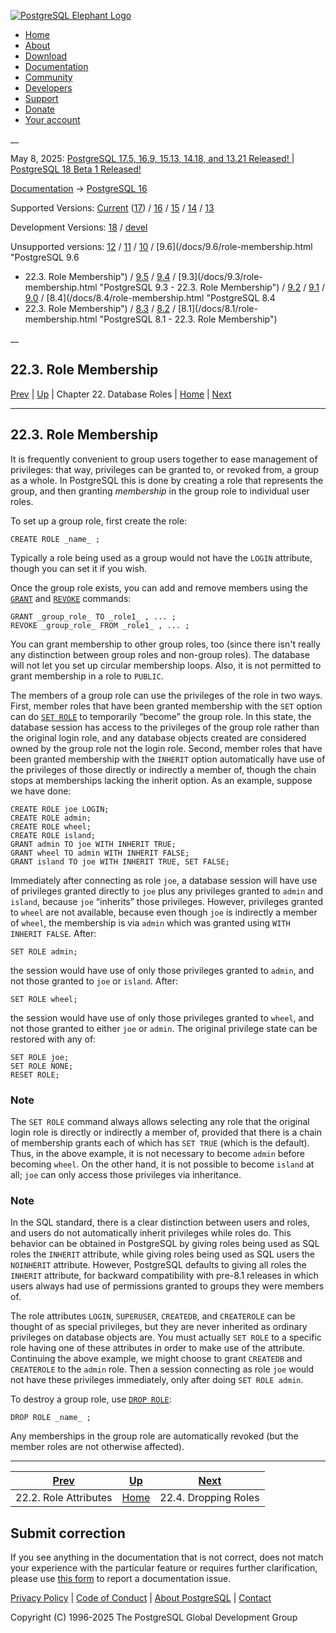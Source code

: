 [ ![PostgreSQL Elephant Logo](/media/img/about/press/elephant.png) ](/)

  * [Home](/ "Home")
  * [About](/about/ "About")
  * [Download](/download/ "Download")
  * [Documentation](/docs/ "Documentation")
  * [Community](/community/ "Community")
  * [Developers](/developer/ "Developers")
  * [Support](/support/ "Support")
  * [Donate](/about/donate/ "Donate")
  * [Your account](/account/ "Your account")

__

May 8, 2025: [ PostgreSQL 17.5, 16.9, 15.13, 14.18, and 13.21 Released! ](/about/news/postgresql-175-169-1513-1418-and-1321-released-3072/) | [ PostgreSQL 18 Beta 1 Released! ](/about/news/postgresql-18-beta-1-released-3070/)

[Documentation](/docs/ "Documentation") -> [PostgreSQL
16](/docs/16/index.html)

Supported Versions: [Current](/docs/current/role-membership.html "PostgreSQL
17 - 22.3. Role Membership") ([17](/docs/17/role-membership.html "PostgreSQL
17 - 22.3. Role Membership")) / [16](/docs/16/role-membership.html "PostgreSQL
16 - 22.3. Role Membership") / [15](/docs/15/role-membership.html "PostgreSQL
15 - 22.3. Role Membership") / [14](/docs/14/role-membership.html "PostgreSQL
14 - 22.3. Role Membership") / [13](/docs/13/role-membership.html "PostgreSQL
13 - 22.3. Role Membership")

Development Versions: [18](/docs/18/role-membership.html "PostgreSQL 18 -
22.3. Role Membership") / [devel](/docs/devel/role-membership.html "PostgreSQL
devel - 22.3. Role Membership")

Unsupported versions: [12](/docs/12/role-membership.html "PostgreSQL 12 -
22.3. Role Membership") / [11](/docs/11/role-membership.html "PostgreSQL 11 -
22.3. Role Membership") / [10](/docs/10/role-membership.html "PostgreSQL 10 -
22.3. Role Membership") / [9.6](/docs/9.6/role-membership.html "PostgreSQL 9.6
- 22.3. Role Membership") / [9.5](/docs/9.5/role-membership.html "PostgreSQL
9.5 - 22.3. Role Membership") / [9.4](/docs/9.4/role-membership.html
"PostgreSQL 9.4 - 22.3. Role Membership") / [9.3](/docs/9.3/role-
membership.html "PostgreSQL 9.3 - 22.3. Role Membership") /
[9.2](/docs/9.2/role-membership.html "PostgreSQL 9.2 - 22.3. Role Membership")
/ [9.1](/docs/9.1/role-membership.html "PostgreSQL 9.1 - 22.3. Role
Membership") / [9.0](/docs/9.0/role-membership.html "PostgreSQL 9.0 -
22.3. Role Membership") / [8.4](/docs/8.4/role-membership.html "PostgreSQL 8.4
- 22.3. Role Membership") / [8.3](/docs/8.3/role-membership.html "PostgreSQL
8.3 - 22.3. Role Membership") / [8.2](/docs/8.2/role-membership.html
"PostgreSQL 8.2 - 22.3. Role Membership") / [8.1](/docs/8.1/role-
membership.html "PostgreSQL 8.1 - 22.3. Role Membership")

__

22.3. Role Membership  
---  
[Prev](role-attributes.html "22.2. Role Attributes")  | [Up](user-manag.html "Chapter 22. Database Roles") | Chapter 22. Database Roles | [Home](index.html "PostgreSQL 16.9 Documentation") |  [Next](role-removal.html "22.4. Dropping Roles")  
  
* * *

## 22.3. Role Membership #

It is frequently convenient to group users together to ease management of
privileges: that way, privileges can be granted to, or revoked from, a group
as a whole. In PostgreSQL this is done by creating a role that represents the
group, and then granting _membership_ in the group role to individual user
roles.

To set up a group role, first create the role:

    
    
    CREATE ROLE _name_ ;
    

Typically a role being used as a group would not have the `LOGIN` attribute,
though you can set it if you wish.

Once the group role exists, you can add and remove members using the
[`GRANT`](sql-grant.html "GRANT") and [`REVOKE`](sql-revoke.html "REVOKE")
commands:

    
    
    GRANT _group_role_ TO _role1_ , ... ;
    REVOKE _group_role_ FROM _role1_ , ... ;
    

You can grant membership to other group roles, too (since there isn't really
any distinction between group roles and non-group roles). The database will
not let you set up circular membership loops. Also, it is not permitted to
grant membership in a role to `PUBLIC`.

The members of a group role can use the privileges of the role in two ways.
First, member roles that have been granted membership with the `SET` option
can do [`SET ROLE`](sql-set-role.html "SET ROLE") to temporarily “become” the
group role. In this state, the database session has access to the privileges
of the group role rather than the original login role, and any database
objects created are considered owned by the group role not the login role.
Second, member roles that have been granted membership with the `INHERIT`
option automatically have use of the privileges of those directly or
indirectly a member of, though the chain stops at memberships lacking the
inherit option. As an example, suppose we have done:

    
    
    CREATE ROLE joe LOGIN;
    CREATE ROLE admin;
    CREATE ROLE wheel;
    CREATE ROLE island;
    GRANT admin TO joe WITH INHERIT TRUE;
    GRANT wheel TO admin WITH INHERIT FALSE;
    GRANT island TO joe WITH INHERIT TRUE, SET FALSE;
    

Immediately after connecting as role `joe`, a database session will have use
of privileges granted directly to `joe` plus any privileges granted to `admin`
and `island`, because `joe` “inherits” those privileges. However, privileges
granted to `wheel` are not available, because even though `joe` is indirectly
a member of `wheel`, the membership is via `admin` which was granted using
`WITH INHERIT FALSE`. After:

    
    
    SET ROLE admin;
    

the session would have use of only those privileges granted to `admin`, and
not those granted to `joe` or `island`. After:

    
    
    SET ROLE wheel;
    

the session would have use of only those privileges granted to `wheel`, and
not those granted to either `joe` or `admin`. The original privilege state can
be restored with any of:

    
    
    SET ROLE joe;
    SET ROLE NONE;
    RESET ROLE;
    

### Note

The `SET ROLE` command always allows selecting any role that the original
login role is directly or indirectly a member of, provided that there is a
chain of membership grants each of which has `SET TRUE` (which is the
default). Thus, in the above example, it is not necessary to become `admin`
before becoming `wheel`. On the other hand, it is not possible to become
`island` at all; `joe` can only access those privileges via inheritance.

### Note

In the SQL standard, there is a clear distinction between users and roles, and
users do not automatically inherit privileges while roles do. This behavior
can be obtained in PostgreSQL by giving roles being used as SQL roles the
`INHERIT` attribute, while giving roles being used as SQL users the
`NOINHERIT` attribute. However, PostgreSQL defaults to giving all roles the
`INHERIT` attribute, for backward compatibility with pre-8.1 releases in which
users always had use of permissions granted to groups they were members of.

The role attributes `LOGIN`, `SUPERUSER`, `CREATEDB`, and `CREATEROLE` can be
thought of as special privileges, but they are never inherited as ordinary
privileges on database objects are. You must actually `SET ROLE` to a specific
role having one of these attributes in order to make use of the attribute.
Continuing the above example, we might choose to grant `CREATEDB` and
`CREATEROLE` to the `admin` role. Then a session connecting as role `joe`
would not have these privileges immediately, only after doing `SET ROLE
admin`.

To destroy a group role, use [`DROP ROLE`](sql-droprole.html "DROP ROLE"):

    
    
    DROP ROLE _name_ ;
    

Any memberships in the group role are automatically revoked (but the member
roles are not otherwise affected).

* * *

[Prev](role-attributes.html "22.2. Role Attributes")  | [Up](user-manag.html "Chapter 22. Database Roles") |  [Next](role-removal.html "22.4. Dropping Roles")  
---|---|---  
22.2. Role Attributes  | [Home](index.html "PostgreSQL 16.9 Documentation") |  22.4. Dropping Roles  
  
## Submit correction

If you see anything in the documentation that is not correct, does not match
your experience with the particular feature or requires further clarification,
please use [this form](/account/comments/new/16/role-membership.html/) to
report a documentation issue.

[Privacy Policy](/about/privacypolicy) | [Code of Conduct](/about/policies/coc/) | [About PostgreSQL](/about/) | [Contact](/about/contact/)  

Copyright (C) 1996-2025 The PostgreSQL Global Development Group

